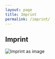 ```yaml
---
layout: page
title: Imprint
permalink: /imprint/
---
```


## Imprint

![Imprint as image](https://static.openlegaldata.io/imprint_de.png)
